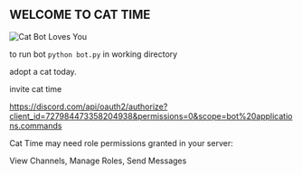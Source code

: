 ## WELCOME TO CAT TIME
![Cat Bot Loves You](https://i.imgur.com/t9qNvJl.jpg)

to run bot `python bot.py` in working directory

adopt a cat today.

invite cat time

https://discord.com/api/oauth2/authorize?client_id=727984473358204938&permissions=0&scope=bot%20applications.commands

Cat Time may need role permissions granted in your server:

View Channels, Manage Roles, Send Messages